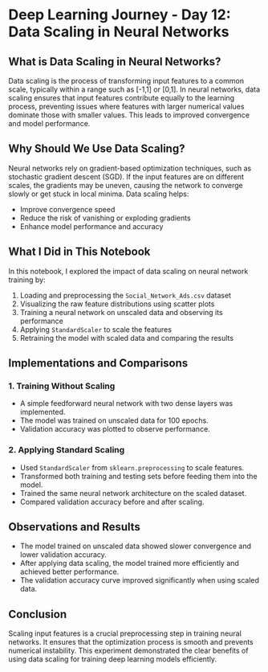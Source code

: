 # Deep Learning Journey - Day 12: Data Scaling in Neural Networks

## What is Data Scaling in Neural Networks?
Data scaling is the process of transforming input features to a common scale, typically within a range such as [-1,1] or [0,1]. In neural networks, data scaling ensures that input features contribute equally to the learning process, preventing issues where features with larger numerical values dominate those with smaller values. This leads to improved convergence and model performance.

## Why Should We Use Data Scaling?
Neural networks rely on gradient-based optimization techniques, such as stochastic gradient descent (SGD). If the input features are on different scales, the gradients may be uneven, causing the network to converge slowly or get stuck in local minima. Data scaling helps:
- Improve convergence speed
- Reduce the risk of vanishing or exploding gradients
- Enhance model performance and accuracy

## What I Did in This Notebook
In this notebook, I explored the impact of data scaling on neural network training by:
1. Loading and preprocessing the `Social_Network_Ads.csv` dataset
2. Visualizing the raw feature distributions using scatter plots
3. Training a neural network on unscaled data and observing its performance
4. Applying `StandardScaler` to scale the features
5. Retraining the model with scaled data and comparing the results

## Implementations and Comparisons
### 1. Training Without Scaling
- A simple feedforward neural network with two dense layers was implemented.
- The model was trained on unscaled data for 100 epochs.
- Validation accuracy was plotted to observe performance.

### 2. Applying Standard Scaling
- Used `StandardScaler` from `sklearn.preprocessing` to scale features.
- Transformed both training and testing sets before feeding them into the model.
- Trained the same neural network architecture on the scaled dataset.
- Compared validation accuracy before and after scaling.

## Observations and Results
- The model trained on unscaled data showed slower convergence and lower validation accuracy.
- After applying data scaling, the model trained more efficiently and achieved better performance.
- The validation accuracy curve improved significantly when using scaled data.

## Conclusion
Scaling input features is a crucial preprocessing step in training neural networks. It ensures that the optimization process is smooth and prevents numerical instability. This experiment demonstrated the clear benefits of using data scaling for training deep learning models efficiently.

